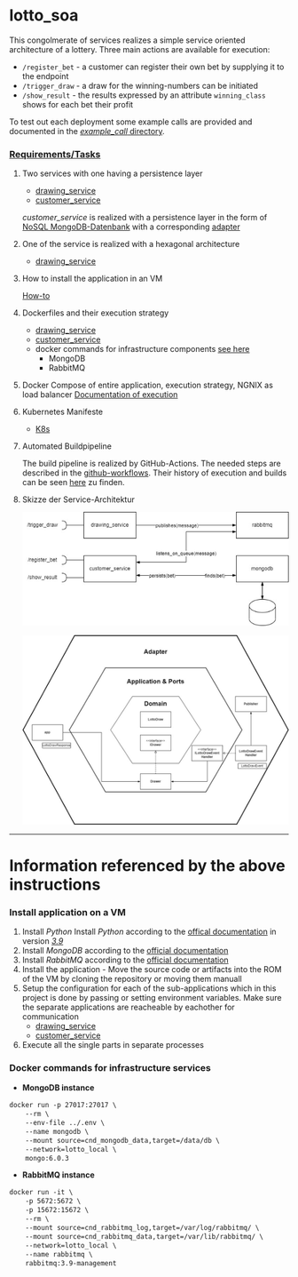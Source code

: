 # lotto_soa

This congolmerate of services realizes a simple service oriented architecture of a lottery.
Three main actions are available for execution:
- `/register_bet` - a customer can register their own bet by supplying it to the endpoint
- `/trigger_draw` - a draw for the winning-numbers can be initiated 
- `/show_result` - the results expressed by an attribute `winning_class` shows for each bet their profit

To test out each deployment some example calls are provided and documented in the [_example_call_ directory](./example_calls/).

### [Requirements/Tasks](https://moodle.thi.de/course/view.php?id=7642&section=1)

1. Two services with one having a persistence layer
    - [drawing_service](./drawing_service/)
    - [customer_service](./customer_service/)

    _customer_service_ is realized with a persistence layer in the form of [NoSQL MongoDB-Datenbank](https://www.mongodb.com/) with a corresponding [adapter](./customer_service/src/customer/application/db_client.py)

2. One of the service is realized with a hexagonal architecture
    - [drawing_service](./drawing_service/)

3. How to install the application in an VM

    [How-to](#install-application-on-a-vm)

4. Dockerfiles and their execution strategy
    - [drawing_service](./drawing_service/README.md#docker)
    - [customer_service](./customer_service/README.md#docker)
    - docker commands for infrastructure components [see here](#docker-commands-for-infrastructure-services)
        - MongoDB
        - RabbitMQ

5. Docker Compose of entire application, execution strategy, NGNIX as load balancer
    [Documentation of execution](./infrastructure/README.md)

6. Kubernetes Manifeste
    - [K8s](./k8s/README.md)

7. Automated Buildpipeline

    The build pipeline is realized by GitHub-Actions. The needed steps are described in the [github-workflows](./.github/workflows/). Their history of execution and builds can be seen [here](https://github.com/JoeG777/lotto_soa/actions) zu finden.
    
    
8. Skizze der Service-Architektur

    ![architecture overview](./docs/architecture-outer_architecture.jpg)

    ![drawing_service with hexa-architecture](./docs/architecture-hexa_architecture.jpg)

---

# Information referenced by the above instructions

### Install application on a VM

1. Install _Python_
    Install _Python_ according to the [offical documentation](https://www.python.org/about/gettingstarted/) in version [_3.9_](https://www.python.org/downloads/release/python-390/)
2. Install _MongoDB_ according to the [official documentation](https://www.mongodb.com/docs/manual/installation/)
3. Install _RabbitMQ_ according to the [official documentation](https://www.rabbitmq.com/download.html)
4. Install the application - Move the source code or artifacts into the ROM of the VM by cloning the repository or moving them manuall
5. Setup the configuration for each of the sub-applications which in this project is done by passing or setting environment variables. Make sure the separate applications are reacheable by eachother for communication
    - [drawing_service](./drawing_service/README.md)
    - [customer_service](./customer_service/README.md)
6. Execute all the single parts in separate processes

### Docker commands for infrastructure services
- **MongoDB instance**
```
docker run -p 27017:27017 \
    --rm \
    --env-file ../.env \
    --name mongodb \
    --mount source=cnd_mongodb_data,target=/data/db \
    --network=lotto_local \
    mongo:6.0.3
```

- **RabbitMQ instance**
```
docker run -it \
    -p 5672:5672 \
    -p 15672:15672 \
    --rm \
    --mount source=cnd_rabbitmq_log,target=/var/log/rabbitmq/ \
    --mount source=cnd_rabbitmq_data,target=/var/lib/rabbitmq/ \
    --network=lotto_local \
    --name rabbitmq \
    rabbitmq:3.9-management
```
